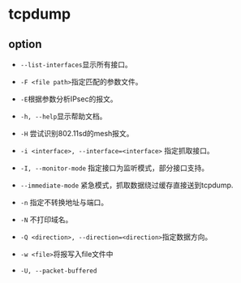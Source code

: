 # tcpdump


## option

* `--list-interfaces`显示所有接口。

* `-F <file path>`指定匹配的参数文件。

* `-E`根据参数分析IPsec的报文。
* `-h, --help`显示帮助文档。    
* `-H` 尝试识别802.11sd的mesh报文。
* `-i <interface>, --interface=<interface>` 指定抓取接口。 
* `-I, --monitor-mode` 指定接口为监听模式，部分接口支持。
* `--immediate-mode` 紧急模式，抓取数据绕过缓存直接送到tcpdump.
* `-n` 指定不转换地址与端口。
* `-N` 不打印域名。
* `-Q <direction>, --direction=<direction>`指定数据方向。
* `-w <file>`将报写入file文件中
* `-U, --packet-buffered`